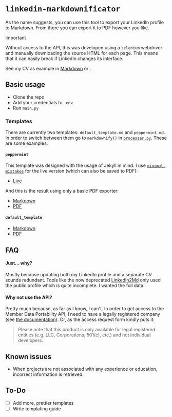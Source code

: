 # ```linkedin-markdownificator```
As the name suggests, you can use this tool to export your LinkedIn profile to Markdown. From there you can export it to PDF however you like.

>[!IMPORTANT]
> Without access to the API, this was developed using a ```selenium``` webdriver and manually downloading the source HTML for each page. This means that it can easily break if LinkedIn changes its interface.

See my CV as example in [Markdown](https://github.com/rifusaki/linkedin-markdownificator/blob/main/examples/example-default.md) or .

## Basic usage
- Clone the repo
- Add your credentials to ```.env```
- Run ```main.py```

### Templates
There are currently two templates: ```default_template.md``` and ```peppermint.md```. In order to switch between them go to ```markdownify()``` in [```processer.py```](https://github.com/rifusaki/linkedin-markdownificator/blob/main/utils/processer.py). These are some examples:

#### ```peppermint```
This template was designed with the usage of Jekyll in mind. I use [```minimal-mistakes```](https://github.com/mmistakes/minimal-mistakes) for the live version (which can also be saved to PDF):
- [Live](https://rifusaki.co/CV/)

And this is the result using only a basic PDF exporter:
- [Markdown](https://github.com/rifusaki/linkedin-markdownificator/blob/main/examples/example-peppermint.md)
- [PDF](https://github.com/rifusaki/linkedin-markdownificator/blob/main/examples/example-peppermint.pdf)

#### ```default_template```
- [Markdown](https://github.com/rifusaki/linkedin-markdownificator/blob/main/examples/example-default.md)
- [PDF](https://github.com/rifusaki/linkedin-markdownificator/blob/main/examples/example-default.pdf)

## FAQ
#### Just... why?
Mostly because updating both my LinkedIn profile and a separate CV sounds redundant. Tools like the now deprecated [LinkedIn2Md](https://github.com/fkztw/linkedin2md) only used the public profile which is quite incomplete. I wanted the full data.

#### Why not use the API?
Pretty much because, as far as I know, I can't. In order to get access to the Member Data Portability API, I need to have a legally registered company (see [the documentation](https://learn.microsoft.com/en-us/linkedin/dma/member-data-portability/member-data-portability-3rd-party/)). Or, as the access request form kindly puts it:

>  Please note that this product is only available for legal registered entities (e.g. LLC, Corporations, 501(c), etc.) and not individual developers.

## Known issues
- When projects are not associated with any experience or education, incorrect information is retrieved.

## To-Do
- [ ] Add more, prettier templates
- [ ] Write templating guide
